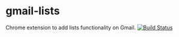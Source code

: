 # gmail-lists
Chrome extension to add lists functionality on Gmail.
[![Build Status](https://travis-ci.org/tkorakas/gmail-lists.svg?branch=master)](https://travis-ci.org/tkorakas/gmail-lists)
